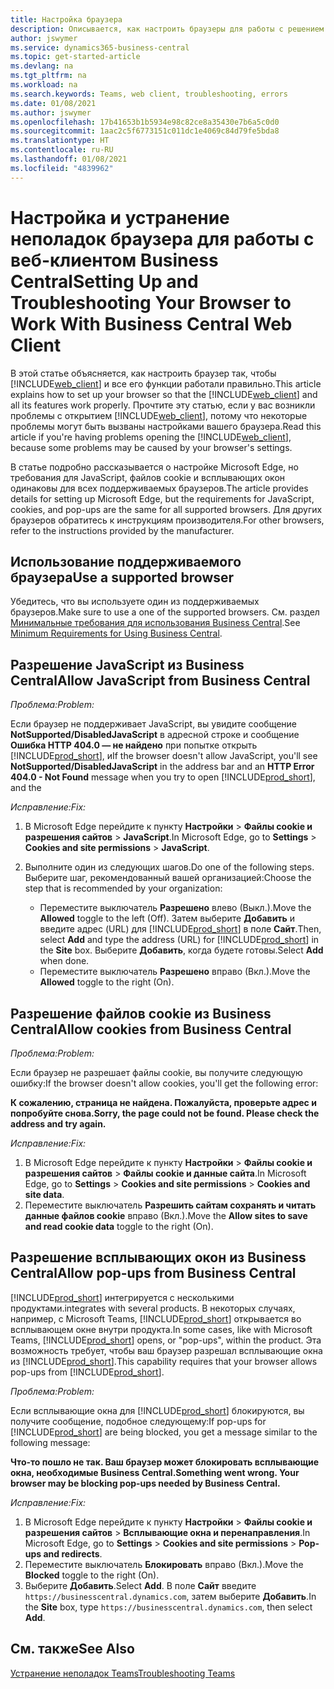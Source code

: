 ```yaml
---
title: Настройка браузера
description: Описывается, как настроить браузеры для работы с решением Business Central и продуктами, которые с ним интегрируются.
author: jswymer
ms.service: dynamics365-business-central
ms.topic: get-started-article
ms.devlang: na
ms.tgt_pltfrm: na
ms.workload: na
ms.search.keywords: Teams, web client, troubleshooting, errors
ms.date: 01/08/2021
ms.author: jswymer
ms.openlocfilehash: 17b41653b1b5934e98c82ce8a35430e7b6a5c0d0
ms.sourcegitcommit: 1aac2c5f6773151c011dc1e4069c84d79fe5bda8
ms.translationtype: HT
ms.contentlocale: ru-RU
ms.lasthandoff: 01/08/2021
ms.locfileid: "4839962"
---
```

# <a name="setting-up-and-troubleshooting-your-browser-to-work-with-business-central-web-client"></a><span data-ttu-id="241ba-103">Настройка и устранение неполадок браузера для работы с веб-клиентом Business Central</span><span class="sxs-lookup"><span data-stu-id="241ba-103">Setting Up and Troubleshooting Your Browser to Work With Business Central Web Client</span></span>

<span data-ttu-id="241ba-104">В этой статье объясняется, как настроить браузер так, чтобы [!INCLUDE[web_client](includes/web_client.md)] и все его функции работали правильно.</span><span class="sxs-lookup"><span data-stu-id="241ba-104">This article explains how to set up your browser so that the [!INCLUDE[web_client](includes/web_client.md)] and all its features work properly.</span></span> <span data-ttu-id="241ba-105">Прочтите эту статью, если у вас возникли проблемы с открытием [!INCLUDE[web_client](includes/web_client.md)], потому что некоторые проблемы могут быть вызваны настройками вашего браузера.</span><span class="sxs-lookup"><span data-stu-id="241ba-105">Read this article if you're having problems opening the [!INCLUDE[web_client](includes/web_client.md)], because some problems may be caused by your browser's settings.</span></span>

<span data-ttu-id="241ba-106">В статье подробно рассказывается о настройке Microsoft Edge, но требования для JavaScript, файлов cookie и всплывающих окон одинаковы для всех поддерживаемых браузеров.</span><span class="sxs-lookup"><span data-stu-id="241ba-106">The article provides details for setting up Microsoft Edge, but the requirements for JavaScript, cookies, and pop-ups are the same for all supported browsers.</span></span> <span data-ttu-id="241ba-107">Для других браузеров обратитесь к инструкциям производителя.</span><span class="sxs-lookup"><span data-stu-id="241ba-107">For other browsers, refer to the instructions provided by the manufacturer.</span></span>  

## <a name="use-a-supported-browser"></a><span data-ttu-id="241ba-108">Использование поддерживаемого браузера</span><span class="sxs-lookup"><span data-stu-id="241ba-108">Use a supported browser</span></span>

<span data-ttu-id="241ba-109">Убедитесь, что вы используете один из поддерживаемых браузеров.</span><span class="sxs-lookup"><span data-stu-id="241ba-109">Make sure to use a one of the supported browsers.</span></span> <span data-ttu-id="241ba-110">См. раздел [Минимальные требования для использования Business Central](product-requirements.md#recommended-browsers).</span><span class="sxs-lookup"><span data-stu-id="241ba-110">See [Minimum Requirements for Using Business Central](product-requirements.md#recommended-browsers).</span></span>  

## <a name="allow-javascript-from-business-central"></a><span data-ttu-id="241ba-111">Разрешение JavaScript из Business Central</span><span class="sxs-lookup"><span data-stu-id="241ba-111">Allow JavaScript from Business Central</span></span>

<span data-ttu-id="241ba-112">*Проблема:*</span><span class="sxs-lookup"><span data-stu-id="241ba-112">*Problem:*</span></span>

<span data-ttu-id="241ba-113">Если браузер не поддерживает JavaScript, вы увидите сообщение **NotSupported/DisabledJavaScript** в адресной строке и сообщение **Ошибка HTTP 404.0 — не найдено** при попытке открыть [!INCLUDE[prod_short](includes/prod_short.md)], и</span><span class="sxs-lookup"><span data-stu-id="241ba-113">If the browser doesn't allow JavaScript, you'll see **NotSupported/DisabledJavaScript** in the address bar and an **HTTP Error 404.0 - Not Found** message when you try to open [!INCLUDE[prod_short](includes/prod_short.md)], and the</span></span> 

<!-- http://localhost:8080/NotSupported/DisabledJavaScript HTTP Error 404.0 - Not Found
The resource you are looking for has been removed, had its name changed, or is temporarily unavailable. -->

<span data-ttu-id="241ba-114">*Исправление:*</span><span class="sxs-lookup"><span data-stu-id="241ba-114">*Fix:*</span></span>

1. <span data-ttu-id="241ba-115">В Microsoft Edge перейдите к пункту **Настройки** > **Файлы cookie и разрешения сайтов** > **JavaScript**.</span><span class="sxs-lookup"><span data-stu-id="241ba-115">In Microsoft Edge, go to **Settings** > **Cookies and site permissions** > **JavaScript**.</span></span>
2. <span data-ttu-id="241ba-116">Выполните один из следующих шагов.</span><span class="sxs-lookup"><span data-stu-id="241ba-116">Do one of the following steps.</span></span> <span data-ttu-id="241ba-117">Выберите шаг, рекомендованный вашей организацией:</span><span class="sxs-lookup"><span data-stu-id="241ba-117">Choose the step that is recommended by your organization:</span></span>

    - <span data-ttu-id="241ba-118">Переместите выключатель **Разрешено** влево (Выкл.).</span><span class="sxs-lookup"><span data-stu-id="241ba-118">Move the **Allowed** toggle to the left (Off).</span></span> <span data-ttu-id="241ba-119">Затем выберите **Добавить** и введите адрес (URL) для [!INCLUDE[prod_short](includes/prod_short.md)] в поле **Сайт**.</span><span class="sxs-lookup"><span data-stu-id="241ba-119">Then, select **Add** and type the address (URL) for [!INCLUDE[prod_short](includes/prod_short.md)] in the **Site** box.</span></span> <span data-ttu-id="241ba-120">Выберите **Добавить**, когда будете готовы.</span><span class="sxs-lookup"><span data-stu-id="241ba-120">Select **Add** when done.</span></span>
    - <span data-ttu-id="241ba-121">Переместите выключатель **Разрешено** вправо (Вкл.).</span><span class="sxs-lookup"><span data-stu-id="241ba-121">Move the **Allowed** toggle to the right (On).</span></span>

## <a name="allow-cookies-from-business-central"></a><span data-ttu-id="241ba-122">Разрешение файлов cookie из Business Central</span><span class="sxs-lookup"><span data-stu-id="241ba-122">Allow cookies from Business Central</span></span>

<span data-ttu-id="241ba-123">*Проблема:*</span><span class="sxs-lookup"><span data-stu-id="241ba-123">*Problem:*</span></span>

<span data-ttu-id="241ba-124">Если браузер не разрешает файлы cookie, вы получите следующую ошибку:</span><span class="sxs-lookup"><span data-stu-id="241ba-124">If the browser doesn't allow cookies, you'll get the following error:</span></span>

<span data-ttu-id="241ba-125">**К сожалению, страница не найдена. Пожалуйста, проверьте адрес и попробуйте снова.**</span><span class="sxs-lookup"><span data-stu-id="241ba-125">**Sorry, the page could not be found. Please check the address and try again.**</span></span> 

<span data-ttu-id="241ba-126">*Исправление:*</span><span class="sxs-lookup"><span data-stu-id="241ba-126">*Fix:*</span></span>

1. <span data-ttu-id="241ba-127">В Microsoft Edge перейдите к пункту **Настройки** > **Файлы cookie и разрешения сайтов** > **Файлы cookie и данные сайта**.</span><span class="sxs-lookup"><span data-stu-id="241ba-127">In Microsoft Edge, go to **Settings** > **Cookies and site permissions** > **Cookies and site data**.</span></span>
2. <span data-ttu-id="241ba-128">Переместите выключатель **Разрешить сайтам сохранять и читать данные файлов cookie** вправо (Вкл.).</span><span class="sxs-lookup"><span data-stu-id="241ba-128">Move the **Allow sites to save and read cookie data** toggle to the right (On).</span></span>  

## <a name="allow-pop-ups-from-business-central"></a><a name="popup"></a><span data-ttu-id="241ba-129">Разрешение всплывающих окон из Business Central</span><span class="sxs-lookup"><span data-stu-id="241ba-129">Allow pop-ups from Business Central</span></span>

[!INCLUDE[prod_short](includes/prod_short.md)] <span data-ttu-id="241ba-130">интегрируется с несколькими продуктами.</span><span class="sxs-lookup"><span data-stu-id="241ba-130">integrates with several products.</span></span> <span data-ttu-id="241ba-131">В некоторых случаях, например, с Microsoft Teams, [!INCLUDE[prod_short](includes/prod_short.md)] открывается во всплывающем окне внутри продукта.</span><span class="sxs-lookup"><span data-stu-id="241ba-131">In some cases, like with Microsoft Teams, [!INCLUDE[prod_short](includes/prod_short.md)] opens, or "pop-ups", within the product.</span></span> <span data-ttu-id="241ba-132">Эта возможность требует, чтобы ваш браузер разрешал всплывающие окна из [!INCLUDE[prod_short](includes/prod_short.md)].</span><span class="sxs-lookup"><span data-stu-id="241ba-132">This capability requires that your browser allows pop-ups from [!INCLUDE[prod_short](includes/prod_short.md)].</span></span>

<span data-ttu-id="241ba-133">*Проблема:*</span><span class="sxs-lookup"><span data-stu-id="241ba-133">*Problem:*</span></span>

<span data-ttu-id="241ba-134">Если всплывающие окна для [!INCLUDE[prod_short](includes/prod_short.md)] блокируются, вы получите сообщение, подобное следующему:</span><span class="sxs-lookup"><span data-stu-id="241ba-134">If pop-ups for [!INCLUDE[prod_short](includes/prod_short.md)] are being blocked, you get a message similar to the following message:</span></span>

<span data-ttu-id="241ba-135">**Что-то пошло не так. Ваш браузер может блокировать всплывающие окна, необходимые Business Central.**</span><span class="sxs-lookup"><span data-stu-id="241ba-135">**Something went wrong. Your browser may be blocking pop-ups needed by Business Central.**</span></span>

<!--
Something went wrong
Your browser may be blocking pop-ups needed by Business Central.

Change your browser settings to allow pop-ups or allow this for trusted domains, then try again.
If these settings are managed for your organization, you should contact your administrator for assistance.

Try again
-->
<span data-ttu-id="241ba-136">*Исправление:*</span><span class="sxs-lookup"><span data-stu-id="241ba-136">*Fix:*</span></span>

1. <span data-ttu-id="241ba-137">В Microsoft Edge перейдите к пункту **Настройки** > **Файлы cookie и разрешения сайтов** > **Всплывающие окна и перенаправления**.</span><span class="sxs-lookup"><span data-stu-id="241ba-137">In Microsoft Edge, go to **Settings** > **Cookies and site permissions** > **Pop-ups and redirects**.</span></span>
2. <span data-ttu-id="241ba-138">Переместите выключатель **Блокировать** вправо (Вкл.).</span><span class="sxs-lookup"><span data-stu-id="241ba-138">Move the **Blocked** toggle to the right (On).</span></span>
3. <span data-ttu-id="241ba-139">Выберите **Добавить**.</span><span class="sxs-lookup"><span data-stu-id="241ba-139">Select **Add**.</span></span> <span data-ttu-id="241ba-140">В поле **Сайт** введите `https://businesscentral.dynamics.com`, затем выберите **Добавить**.</span><span class="sxs-lookup"><span data-stu-id="241ba-140">In the **Site** box, type `https://businesscentral.dynamics.com`, then select **Add**.</span></span>

## <a name="see-also"></a><span data-ttu-id="241ba-141">См. также</span><span class="sxs-lookup"><span data-stu-id="241ba-141">See Also</span></span>

[<span data-ttu-id="241ba-142">Устранение неполадок Teams</span><span class="sxs-lookup"><span data-stu-id="241ba-142">Troubleshooting Teams</span></span>](admin-teams-troubleshooting.md)  